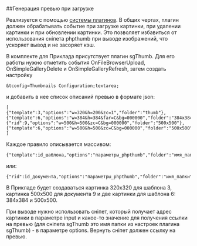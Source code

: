 ##Генерация превью при загрузке

Реализуется с помощью [системы плагинов](http://modx.im/blog/docs/3006.html). В общих чертах, плагин должен обрабатывать событие при загрузке картинки, при удалении картинки и при обновлении картинки. Это позволяет избавиться от использования сніпета phpthumb при выводе изображений, что ускоряет вывод и не засоряет кэш.

В комплекте для Приклада присутствует плагин sgThumb. Для его работы нужно отметить события OnFileBrowserUpload, OnSimpleGalleryDelete и OnSimpleGalleryRefresh, затем создать настройку 
```
&tconfig=Thumbnails Configuration;textarea;
```

и добавить в нее список описаний превью в формате json:
```
[
{"template":3,"options":"w=320&h=200&zc=1","folder":"thumb"},
{"template":6,"options":"w=384&h=384&far=C&bg=000000","folder":"384x384"},
{"rid":9,"options":"w=500&h=500&zc=C&bg=000000","folder":"500x500"},
{"template":6,"options":"w=500&h=500&zc=C&bg=000000","folder":"500x500"}
]
```

Каждое правило описывается массивом:
```
{"template":id_шаблона,"options":"параметры_phpthumb","folder":"имя_папки"}
```
или:
```
{"rid":id_документа,"options":"параметры_phpthumb","folder":"имя_папки"}
```

В Прикладе будет создаваться картинка 320x320 для шаблона 3, картинка 500х500 для документа 9 и две картинки для шаблона 6: 384x384 и 500x500.

При выводе нужно использовать сніпет, который получает адрес картинки в параметре input и какое-то значение для получения ссылки на превью (для сніпета sgThumb это имя папки из настроек плагина sgThumb) - в параметре options. Вернуть сніпет должен ссылку на превью.